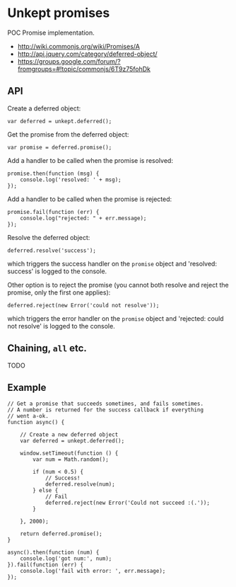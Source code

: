 # Unkept promises

POC Promise implementation.

- http://wiki.commonjs.org/wiki/Promises/A
- http://api.jquery.com/category/deferred-object/
- https://groups.google.com/forum/?fromgroups=#!topic/commonjs/6T9z75fohDk

## API

Create a deferred object:

    var deferred = unkept.deferred();

Get the promise from the deferred object:

    var promise = deferred.promise();

Add a handler to be called when the promise is resolved:

    promise.then(function (msg) {
        console.log('resolved: ' + msg);
    });

Add a handler to be called when the promise is rejected:

    promise.fail(function (err) {
        console.log("rejected: " + err.message);
    });

Resolve the deferred object:

    deferred.resolve('success');

which triggers the success handler on the `promise` object and
'resolved: success' is logged to the console.

Other option is to reject the promise (you cannot both resolve and
reject the promise, only the first one applies):

    deferred.reject(new Error('could not resolve'));

which triggers the error handler on the `promise` object and
'rejected: could not resolve' is logged to the console.

## Chaining, `all` etc.

TODO

## Example

    // Get a promise that succeeds sometimes, and fails sometimes.
    // A number is returned for the success callback if everything
    // went a-ok.
    function async() {

        // Create a new deferred object
        var deferred = unkept.deferred();

        window.setTimeout(function () {
            var num = Math.random();

            if (num < 0.5) {
                // Success!
                deferred.resolve(num);
            } else {
                // Fail
                deferred.reject(new Error('Could not succeed :(.'));
            }

        }, 2000);

        return deferred.promise();
    }

    async().then(function (num) {
        console.log('got num:', num);
    }).fail(function (err) {
        console.log('fail with error: ', err.message);
    });
